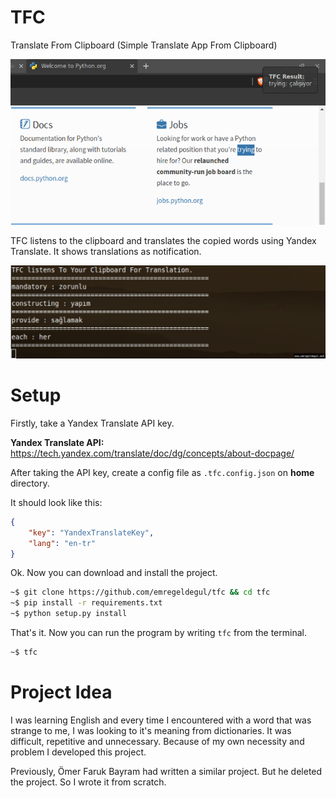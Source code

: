 # TFC
Translate From Clipboard (Simple Translate App From Clipboard)

![TFC](images/tfc.png)

TFC listens to the clipboard and translates the copied words using Yandex Translate. It shows translations as notification.

![TFC](images/tfcPicture.jpg)

# Setup
Firstly, take a Yandex Translate API key.

**Yandex Translate API:** https://tech.yandex.com/translate/doc/dg/concepts/about-docpage/

After taking the API key, create a config file as `.tfc.config.json` on **home** directory.

It should look like this:

```json
{
    "key": "YandexTranslateKey",
    "lang": "en-tr"
}
```
Ok. Now you can download and install the project.

```bash
~$ git clone https://github.com/emregeldegul/tfc && cd tfc
~$ pip install -r requirements.txt
~$ python setup.py install
```

That's it. Now you can run the program by writing `tfc` from the terminal.

```bash
~$ tfc
```

# Project Idea

I was learning English and every time I encountered with a word that was strange to me, I was looking to it's meaning from dictionaries. It was difficult, repetitive and unnecessary. Because of my own necessity and problem I developed this project.

Previously, Ömer Faruk Bayram had written a similar project. But he deleted the project. So I wrote it from scratch.
